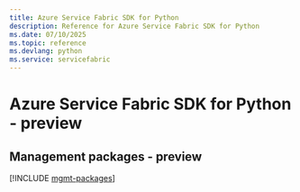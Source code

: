 ```yaml
---
title: Azure Service Fabric SDK for Python
description: Reference for Azure Service Fabric SDK for Python
ms.date: 07/10/2025
ms.topic: reference
ms.devlang: python
ms.service: servicefabric
---
```

# Azure Service Fabric SDK for Python - preview

## Management packages - preview
[!INCLUDE [mgmt-packages](service-fabric-mgmt-index.md)]